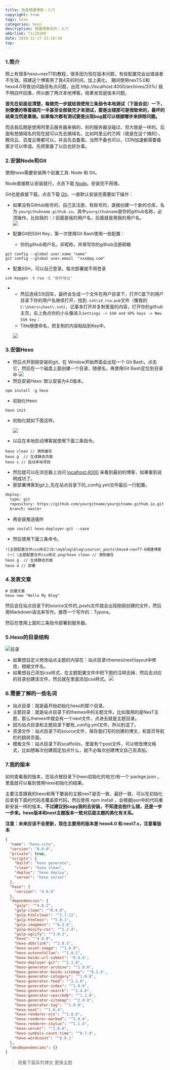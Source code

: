 ```yaml
---
title: 快速搭建博客：入门
copyright: true
tags: hexo
categories: hexo
description: 搭建博客系列：入门
abbrlink: f1c28309
date: 2019-12-17 23:28:39
top: 
---
```


### 1.简介

网上有很多hexo+nexT7的教程，很多因为现在版本问题，有些配置完会出错或者不生效。搭建这个博客用了我4天的时间，加上美化。
期间使用nexT5.0和hexo4.0导致访问路径有点问题，出现 http://localhost:4000/archives/20%/ 我不明白咋回事，所以删了两次本地博客。结果发现是版本问题。

**首先在前面说清楚，每做完一步就给我使用三条指令本地测试（下面会说）一下，别傻傻的等着搞完一半甚至全部做完才来测试，要是出错那可是很致命的，最坏的结果当然是重做。如果每次都有测试要是出现bug就可以根据哪步来排除问题。**

而且我后期是使用阿里云服务器来搞的，别的服务器没碰过，但大致是一样的。后面有想搞域名的现在就可以先去搞域名，比如阿里云的万网（我是在这个搞的），腾讯云、百度云等都可以。并且先去备案。当然不备也可以，CDN加速都需要备案才可以申请。先把案备了以后也好办事。

### 2.安装Node和Git

使用hexo需要安装两个前置工具: Node 和 Git。

Node直接默认安装就行，点击下载 [Node](http://nodejs.cn/download/)。安装完不用理。

Git也是直接下载，点击下载 [Git](https://git-scm.com/)。一直默认安装完需要如下操作：

- 如果没有GitHub账号的，自己去注册，有账号的，直接创建一个新的仓库，名为 `yourgithubname.github.io`，其中`yourgithubname`是你的github名称，必须操作。比如我的：/ 前面是我的用户名，后面就是用我的用户名。  
  ![](hexo4-nexT7搭建博客(一)/gitname.png)

- 配置Git的SSH Key，第一次使用Git Bash使用一些配置：
    - 你的github用户名，非昵称，并填写你的github注册邮箱



```git
git config --global user.name "name"
git config --global user.email  "xxx@qq.com"
```

- 配置SSH，可以自己登录，每次部署就不用登录



```js
ssh-keygen -t rsa -C "邮件地址"
```
- - 然后连续3次回车，最终会生成一个文件在用户目录下，打开C盘下的用户目录下你的用户名继续打开，找到`.ssh\id_rsa.pub`文件（像我的 `C:\Users\chast\.ssh`），记事本打开并复制里面的内容，打开你的github主页，右上角点你的小头像进入`Settings -> SSH and GPG keys -> New SSH key`：
  - Title随便命名，把复制的内容粘贴到Key中。

  

  

  ![](http://flunggg.oss-cn-shenzhen.aliyuncs.com/hexoImg/2019123020/20191230204837-701017.png)



### 3.安装Hexo
- 然后点开刚刚安装的git，在 Window开始界面会出现一个 Git Bash，点击它，然后在一个磁盘上面创建一个目录，随便名，再使用Git Bash定位到目录中
![](hexo4-nexT7搭建博客(一)/1.png)
- 然后安装Hexo: 默认安装为4.0版本。



```js
npm install -g hexo
```
- 初始化Hexo



```
hexo init
```
- 初始化就如下面这样。

  

  ![](hexo4-nexT7搭建博客(一)/站点目录.png)

- 以后在本地启动博客就使用下面三条指令。



```git
hexo clean // 清除缓存
hexo g  // 生成静态页面
hexo s // 启动本地项目
```
- 然后就可以在浏览器上访问 [localhost:4000](localhost:4000) 来看到最初的博客，如果看到说明成功了。
- 那部署博客到git上,先在站点目录下的_config.yml文件最后一行配置。



```xml
deploy:
  type: git
  repository: https://github.com/yourgitname/yourgitname.github.io.git
  branch: master
```
- 再安装推送插件



```
 npm install hexo-deployer-git --save
```



- 然后使用下面三条命令。 



```git
![主题配置文件css样式](D:\myblog\blog\source\_posts\hexo4-nexT7-6搭建博客（一）\主题配置文件css样式.png)hexo clean // 清除缓存
hexo g  // 生成静态页面
hexo d // 部署
```



### 4.发表文章

```
# 创建文章
hexo new "Hello My Blog"
```

然后会在站点目录下的source文件的_posts文件就会出现刚刚创建的文件，然后用Markdown语法来写作。推荐一个写作的：Typora。

然后在使用上面的三条指令部署到服务器。



### 5.Hexo的目录结构

![目录](hexo4-nexT7搭建博客(一)/目录.png)
- 如果想自定义修改站点主题的内容在：站点目录\themes\next\layout中修改，根据文件名。
- 如果想自己添加css样式，在主题配置文件中把下图的注释去掉，然后去对应的目录创建该文件，然后就在里面添加css样式。![](hexo4-nexT7搭建博客(一)/主题配置文件css样式.png)



### 6.需要了解的一些名词

- 站点目录：就是最开始初始化hexo的那个目录。
- 主题目录：就是站点目录下的themes中的主题文件。比如我用的是NexT主题，那么themes中就会有一个next文件，点进去就是主题目录。
- 因为站点目录和主题目录下都有_config.yml文件，所以别混了。
- 资源文件：站点目录下的source文件，保存我们写的创建的博文，和首页导航栏的跳转页面。
- 模板文件：站点目录下的scaffolds，里面有个post文件，可以修改博文格式，比如想每次创建固定加点什么，就不必每次创建博文自己去添加。



### 7.我的版本

如何查看我的版本，在站点根目录下(hexo初始化的地方)有一个 packge.json ，里面就可以看到使用hexo初始化的结果。

主要注意跟我的hexo和等下要装的主题nexT是否一致，最好一致，可以在初始化后拿我下面的代码去覆盖原代码，然后使用 npm install ，会根据json中的代码重新安装一样的版本。**不过建议别copy我的去安装，不知道会抱什么错，还是一步一步来。hexo版本和next主题版本一致对后面主题的美化有关系。**

**注意：未来应该不会更新，现在主要用的版本是 hexo4.0 和 next7.x，注意看版本**

```json
{
  "name": "hexo-site",
  "version": "0.0.0",
  "private": true,
  "scripts": {
    "build": "hexo generate",
    "clean": "hexo clean",
    "deploy": "hexo deploy",
    "server": "hexo server"
  },
  "hexo": {
    "version": "4.0.0"
  },
  "dependencies": {
    "gulp": "^4.0.2",
    "gulp-clean": "^0.4.0",
    "gulp-htmlclean": "^2.7.22",
    "gulp-htmlmin": "^5.0.1",
    "gulp-imagemin": "^6.2.0",
    "gulp-minify-css": "^1.2.4",
    "gulp-uglify": "^3.0.2",
    "hexo": "^4.0.0",
    "hexo-abbrlink": "^2.0.5",
    "hexo-asset-image": "^1.0.0",
    "hexo-autonofollow": "^1.0.1",
    "hexo-baidu-url-submit": "0.0.6",
    "hexo-deployer-git": "^2.1.0",
    "hexo-generator-archive": "^1.0.0",
    "hexo-generator-baidu-sitemap": "^0.1.6",
    "hexo-generator-category": "^1.0.0",
    "hexo-generator-feed": "^2.2.0",
    "hexo-generator-index": "^1.0.0",
    "hexo-generator-search": "^2.4.0",
    "hexo-generator-searchdb": "^1.2.0",
    "hexo-generator-sitemap": "^2.0.0",
    "hexo-generator-tag": "^1.0.0",
    "hexo-neat": "^1.0.4",
    "hexo-renderer-ejs": "^1.0.0",
    "hexo-renderer-marked": "^2.0.0",
    "hexo-renderer-stylus": "^1.1.0",
    "hexo-server": "^1.0.0",
    "hexo-symbols-count-time": "^0.7.0",
    "hexo-wordcount": "^6.0.1"
  },
  "devDependencies": {}
}
```

>  观看下篇系列博文 更换主题

